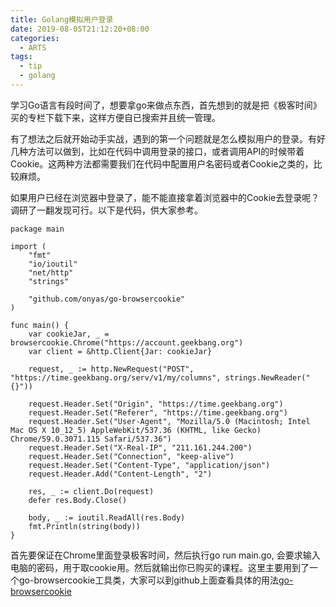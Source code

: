```yaml
---
title: Golang模拟用户登录
date: 2019-08-05T21:12:20+08:00
categories:
  - ARTS
tags: 
  - tip 
  - golang
---
```


学习Go语言有段时间了，想要拿go来做点东西，首先想到的就是把《极客时间》买的专栏下载下来，这样方便自已搜索并且统一管理。

有了想法之后就开始动手实战，遇到的第一个问题就是怎么模拟用户的登录。<!--more-->有好几种方法可以做到，比如在代码中调用登录的接口，或者调用API的时候带着Cookie。这两种方法都需要我们在代码中配置用户名密码或者Cookie之类的，比较麻烦。

如果用户已经在浏览器中登录了，能不能直接拿着浏览器中的Cookie去登录呢？调研了一翻发现可行。以下是代码，供大家参考。


```golang
package main

import (
	"fmt"
	"io/ioutil"
	"net/http"
	"strings"

	"github.com/onyas/go-browsercookie"
)

func main() {
	var cookieJar, _ = browsercookie.Chrome("https://account.geekbang.org")
	var client = &http.Client{Jar: cookieJar}

	request, _ := http.NewRequest("POST", "https://time.geekbang.org/serv/v1/my/columns", strings.NewReader("{}"))

	request.Header.Set("Origin", "https://time.geekbang.org")
	request.Header.Set("Referer", "https://time.geekbang.org")
	request.Header.Set("User-Agent", "Mozilla/5.0 (Macintosh; Intel Mac OS X 10_12_5) AppleWebKit/537.36 (KHTML, like Gecko) Chrome/59.0.3071.115 Safari/537.36")
	request.Header.Set("X-Real-IP", "211.161.244.200")
	request.Header.Set("Connection", "keep-alive")
	request.Header.Set("Content-Type", "application/json")
	request.Header.Add("Content-Length", "2")

	res, _ := client.Do(request)
	defer res.Body.Close()

	body, _ := ioutil.ReadAll(res.Body)
	fmt.Println(string(body))
}
```

首先要保证在Chrome里面登录极客时间，然后执行go run main.go, 会要求输入电脑的密码，用于取cookie用。然后就输出你已购买的课程。这里主要用到了一个go-browsercookie工具类，大家可以到github上面查看具体的用法[go-browsercookie](https://github.com/onyas/go-browsercookie)